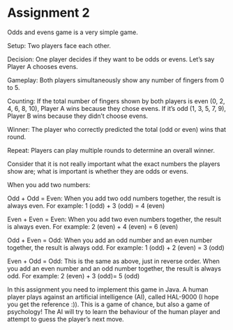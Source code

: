 # Assignment 2

Odds and evens game is a very simple game.

Setup: Two players face each other.

Decision: One player decides if they want to be odds or evens. Let’s say Player A chooses evens.

Gameplay: Both players simultaneously show any number of fingers from 0 to 5.

Counting: If the total number of fingers shown by both players is even (0, 2, 4, 6, 8, 10), Player A wins because they chose evens. If it’s odd (1, 3, 5, 7, 9), Player B wins because they didn’t choose evens.

Winner: The player who correctly predicted the total (odd or even) wins that round.

Repeat: Players can play multiple rounds to determine an overall winner.

Consider that it is not really important what the exact numbers the players show are; what is important is whether they are odds or evens.

When you add two numbers:

Odd + Odd = Even: When you add two odd numbers together, the result is always even. For example: 1 (odd) + 3 (odd) = 4 (even)

Even + Even = Even: When you add two even numbers together, the result is always even. For example: 2 (even) + 4 (even) = 6 (even)

Odd + Even = Odd: When you add an odd number and an even number together, the result is always odd. For example: 1 (odd) + 2 (even) = 3 (odd)

Even + Odd = Odd: This is the same as above, just in reverse order. When you add an even number and an odd number together, the result is always odd. For example: 2 (even) + 3 (odd)= 5 (odd)

In this assignment you need to implement this game in Java. A human player plays against an artificial intelligence (AI), called HAL-9000 (I hope you get the reference :)). This is a game of chance, but also a game of psychology! The AI will try to learn the behaviour of the human player and attempt to guess the player’s next move.

